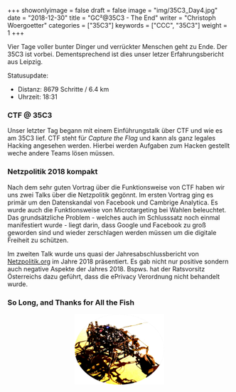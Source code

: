 +++
showonlyimage = false
draft = false
image = "img/35C3_Day4.jpg"
date = "2018-12-30"
title = "GC²@35C3 - The End"
writer = "Christoph Woergoetter"
categories = ["35C3"]
keywords = ["CCC", "35C3"]
weight = 1
+++

Vier Tage voller bunter Dinger und verrückter Menschen geht zu Ende. Der 35C3
ist vorbei. Dementsprechend ist dies unser letzer Erfahrungsbericht aus Leipzig.
<!--more-->

Statusupdate:

* Distanz: 8679 Schritte / 6.4 km
* Uhrzeit: 18:31

### CTF @ 35C3 ###
Unser letzter Tag begann mit einem Einführungstalk über CTF und wie es am 
35C3 lief. CTF steht für *Capture the Flag* und kann als ganz legales Hacking 
angesehen werden. Hierbei werden Aufgaben zum Hacken gestellt weche andere Teams
lösen müssen.

### Netzpolitik 2018 kompakt ###

Nach dem sehr guten Vortrag über die Funktionsweise von CTF haben wir uns zwei
Talks über die Netzpolitik gegönnt. Im ersten Vortrag ging es primär um den 
Datenskandal von Facebook und Cambrige Analytica. Es wurde auch die Funktionsweise 
von Microtargeting bei Wahlen beleuchtet. Das grundsätzliche Problem - welches 
auch im Schlusssatz noch einmal manifestiert wurde - liegt darin, dass Google und
Facebook zu groß geworden sind und wieder zerschlagen werden müssen um die digitale
Freiheit zu schützen.

Im zweiten Talk wurde uns quasi der Jahresabschlussbericht von
[Netzpolitik.org](https://netzpolitik.org) im Jahre 2018 präsentiert. Es gab
nicht nur positive sondern auch negative Aspekte der Jahres 2018. Bspws. hat
der Ratsvorsitz Österreichs dazu geführt, dass die ePrivacy Verordnung nicht
behandelt wurde.

### So Long, and Thanks for All the Fish ###

<center>
<img src="../../img/35C3_Day4_detail.jpg" alt="IFG" width="40%"></img>
</center>

